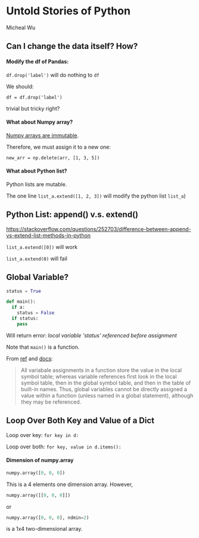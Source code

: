 # Untold Stories of Python
Micheal Wu

## Can I change the data itself? How?

#### Modify the df of Pandas:

`df.drop('label')` will do nothing to `df`

We should:

`df = df.drop('label')` 

trivial but tricky right?

#### What about Numpy array?

[Numpy arrays are immutable](https://docs.scipy.org/doc/numpy/reference/arrays.scalars.html).

Therefore, we must assign it to a new one:

`new_arr = np.delete(arr, [1, 3, 5])`

#### What about Python list?

Python lists are mutable.

The one line `list_a.extend([1, 2, 3])` will modify the python list `list_a`)

## Python List: append() v.s. extend()
https://stackoverflow.com/questions/252703/difference-between-append-vs-extend-list-methods-in-python

`list_a.extend([0])` will work

`list_a.extend(0)` will fail

## Global Variable?
```python
status = True

def main():
  if a:
    status = False
  if status:
    pass
```
Will return error: *local variable 'status' referenced before assignment*

Note that `main()` is a function.

From [ref](https://stackoverflow.com/questions/17506947/local-variable-referenced-before-assignment-in-python) and 
[docs](https://docs.python.org/release/1.5.1p1/tut/functions.html):

> All variabale assignments in a function store the value in the local symbol table; whereas variable references first look in the local symbol table, then in the global symbol table, and then in the table of built-in names. Thus, global variables cannot be directly assigned a value within a function (unless named in a global statement), although they may be referenced.

## Loop Over Both Key and Value of a Dict

Loop over key: `for key in d:`

Loop over both: `for key, value in d.items():`

#### Dimension of numpy.array
```python
numpy.array([0, 0, 0])
```
This is a 4 elements one dimension array.
However,
```python
numpy.array([[0, 0, 0]])
```
or
```python
numpy.array([0, 0, 0], ndmin=2)
```
is a 1x4 two-dimensional array.
